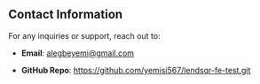 ## Contact Information

For any inquiries or support, reach out to:

- **Email**: alegbeyemi@gmail.com

- **GitHub Repo**: https://github.com/yemisi567/lendsqr-fe-test.git